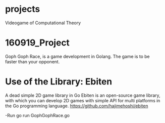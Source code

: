 # projects
Videogame of Computational Theory

# 160919_Project
Goph Goph Race, is a game development in Golang. The game is to be faster than your opponent.

# Use of the Library: Ebiten
A dead simple 2D game library in Go
Ebiten is an open-source game library, with which you can develop 2D games with simple API for multi platforms in the Go programming language.
https://github.com/hajimehoshi/ebiten

-Run
go run GophGophRace.go
